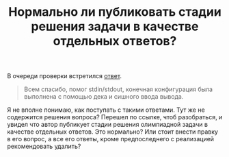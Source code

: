 ﻿---
title: "Нормально ли публиковать стадии решения задачи в качестве отдельных ответов?"
se.owner.user_id: 308905
se.owner.display_name: "Konstantin_SH"
se.owner.link: "https://ru.meta.stackoverflow.com/users/308905/konstantin-sh"
se.link: "https://ru.meta.stackoverflow.com/questions/11105/%d0%9d%d0%be%d1%80%d0%bc%d0%b0%d0%bb%d1%8c%d0%bd%d0%be-%d0%bb%d0%b8-%d0%bf%d1%83%d0%b1%d0%bb%d0%b8%d0%ba%d0%be%d0%b2%d0%b0%d1%82%d1%8c-%d1%81%d1%82%d0%b0%d0%b4%d0%b8%d0%b8-%d1%80%d0%b5%d1%88%d0%b5%d0%bd%d0%b8%d1%8f-%d0%b7%d0%b0%d0%b4%d0%b0%d1%87%d0%b8-%d0%b2-%d0%ba%d0%b0%d1%87%d0%b5%d1%81%d1%82%d0%b2%d0%b5-%d0%be%d1%82%d0%b4%d0%b5%d0%bb%d1%8c%d0%bd%d1%8b%d1%85-%d0%be%d1%82%d0%b2%d0%b5%d1%82%d0%be%d0%b2"
se.question_id: 11105
se.post_type: question
---
<p>В очереди проверки встретился <a href="https://ru.stackoverflow.com/questions/1207826/%D0%97%D0%B0%D0%B4%D0%B0%D1%87%D0%B0-%D0%9E%D1%87%D0%B5%D1%80%D0%B5%D0%B4%D1%8C-%D0%B2-%D0%BC%D0%B0%D0%B3%D0%B0%D0%B7%D0%B8%D0%BD%D0%B5-%D0%BD%D0%B5-%D0%BF%D1%80%D0%BE%D1%85%D0%BE%D0%B4%D0%B8%D1%82-%D0%BF%D0%BE-%D0%B2%D1%80%D0%B5%D0%BC%D0%B5%D0%BD%D0%B8/1208048#1208048">ответ</a>.</p>
<blockquote>
<p>Всем спасибо, помог stdin/stdout, конечная конфигурация была выполнена
с помощью дека и сишного ввода вывода.</p>
</blockquote>
<p>Я не вполне понимаю, как поступать с такими ответами. Тут же не содержится решения вопроса? Перешел по ссылке, чтоб разобраться, и увидел что автор публикует стадии решения олимпиадной задачи в качестве отдельных ответов. Это нормально? Или стоит внести правку в его вопрос, а все его ответы, кроме предпоследнего с реализацией рекомендовать удалить?</p>
